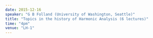 ```yaml
---
date: 2015-12-16
speaker: "G B Folland (University of Washington, Seattle)"
title: "Topics in the history of Harmonic Analysis (6 lectures)"
time: "4pm" 
venue: "LH-1"
---
```


